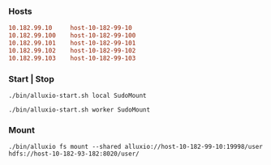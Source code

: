 

### Hosts

```ini
10.182.99.10     host-10-182-99-10
10.182.99.100    host-10-182-99-100
10.182.99.101    host-10-182-99-101
10.182.99.102    host-10-182-99-102
10.182.99.103    host-10-182-99-103
```



### Start | Stop

```shell
./bin/alluxio-start.sh local SudoMount

./bin/alluxio-start.sh worker SudoMount
```



### Mount

```shell
./bin/alluxio fs mount --shared alluxio://host-10-182-99-10:19998/user  hdfs://host-10-182-93-182:8020/user/  
```

